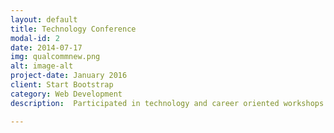 ```yaml
---
layout: default
title: Technology Conference 
modal-id: 2
date: 2014-07-17
img: qualcommnew.png
alt: image-alt
project-date: January 2016
client: Start Bootstrap
category: Web Development
description:  Participated in technology and career oriented workshops. Learned about the wireless industry and took part in a hackathon. Learn more about the conference [here]

---
```

[here]: antpas.github.io/img/deca.pdf
